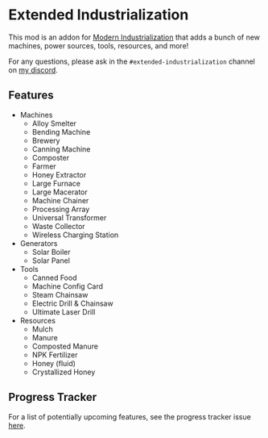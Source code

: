 # Extended Industrialization
This mod is an addon for [Modern Industrialization](https://modrinth.com/mod/modern-industrialization) that adds a bunch of new machines, power sources, tools, resources, and more!

For any questions, please ask in the `#extended-industrialization` channel on [my discord](https://discord.gg/vNaqDzSNaB).

## Features
- Machines
  - Alloy Smelter
  - Bending Machine
  - Brewery
  - Canning Machine
  - Composter
  - Farmer
  - Honey Extractor
  - Large Furnace
  - Large Macerator
  - Machine Chainer
  - Processing Array
  - Universal Transformer
  - Waste Collector
  - Wireless Charging Station
- Generators
  - Solar Boiler
  - Solar Panel
- Tools
  - Canned Food
  - Machine Config Card
  - Steam Chainsaw
  - Electric Drill & Chainsaw
  - Ultimate Laser Drill
- Resources
  - Mulch
  - Manure
  - Composted Manure
  - NPK Fertilizer
  - Honey (fluid)
  - Crystallized Honey

## Progress Tracker
For a list of potentially upcoming features, see the progress tracker issue [here](https://github.com/Swedz/Extended-Industrialization/issues/1).